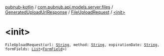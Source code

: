 [pubnub-kotlin](../../../index.md) / [com.pubnub.api.models.server.files](../../index.md) / [GeneratedUploadUrlResponse](../index.md) / [FileUploadRequest](index.md) / [&lt;init&gt;](./-init-.md)

# &lt;init&gt;

`FileUploadRequest(url: `[`String`](https://kotlinlang.org/api/latest/jvm/stdlib/kotlin/-string/index.html)`, method: `[`String`](https://kotlinlang.org/api/latest/jvm/stdlib/kotlin/-string/index.html)`, expirationDate: `[`String`](https://kotlinlang.org/api/latest/jvm/stdlib/kotlin/-string/index.html)`, formFields: `[`List`](https://kotlinlang.org/api/latest/jvm/stdlib/kotlin.collections/-list/index.html)`<`[`FormField`](../../-form-field/index.md)`>)`